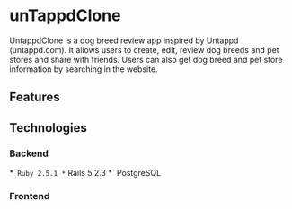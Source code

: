 # unTappdClone

UntappdClone is a dog breed review app inspired by Untappd (untappd.com). It allows users to create, edit, review dog breeds and pet stores and share with friends. Users can also get dog breed and pet store information by searching in the website.

## Features

## Technologies

### Backend

*` Ruby 2.5.1
*` Rails 5.2.3
*` PostgreSQL

### Frontend

